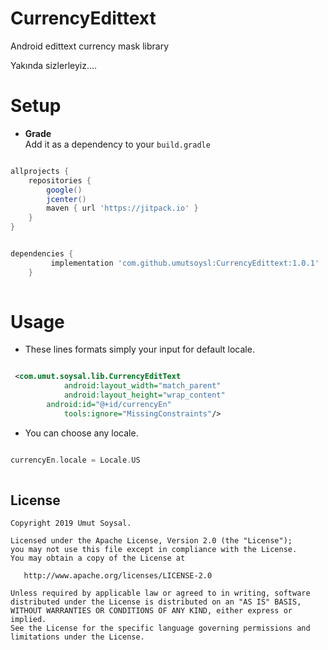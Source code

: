 # CurrencyEdittext
Android edittext currency mask library

Yakında sizlerleyiz....


# Setup

* **Grade**  
Add it as a dependency to your `build.gradle`

```gradle

allprojects {
    repositories {
        google()
        jcenter()
        maven { url 'https://jitpack.io' }
    }
}
```

```gradle

dependencies {
	     implementation 'com.github.umutsoysl:CurrencyEdittext:1.0.1'
	}
	
```
# Usage

* These lines formats simply your input for default locale.

```xml

 <com.umut.soysal.lib.CurrencyEditText
            android:layout_width="match_parent"
            android:layout_height="wrap_content"
	    android:id="@+id/currencyEn"		       
            tools:ignore="MissingConstraints"/>

```
* You can choose any locale.

```kotlin

currencyEn.locale = Locale.US
	
```

  

License
--------


    Copyright 2019 Umut Soysal.

    Licensed under the Apache License, Version 2.0 (the "License");
    you may not use this file except in compliance with the License.
    You may obtain a copy of the License at

       http://www.apache.org/licenses/LICENSE-2.0

    Unless required by applicable law or agreed to in writing, software
    distributed under the License is distributed on an "AS IS" BASIS,
    WITHOUT WARRANTIES OR CONDITIONS OF ANY KIND, either express or implied.
    See the License for the specific language governing permissions and
    limitations under the License.
